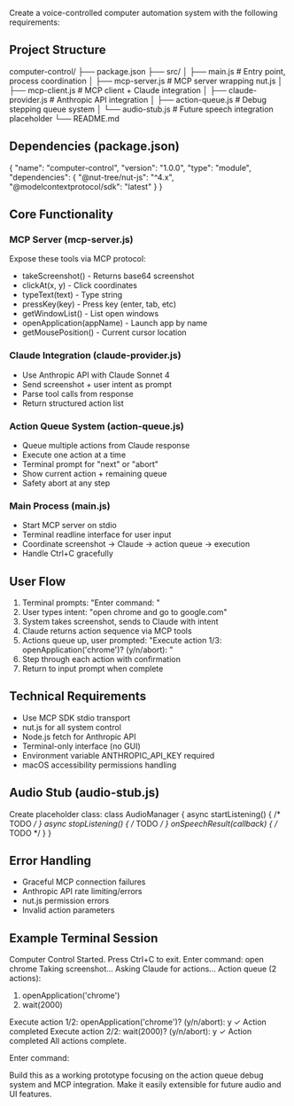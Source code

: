 Create a voice-controlled computer automation system with the following requirements:

## Project Structure
computer-control/
├── package.json
├── src/
│   ├── main.js              # Entry point, process coordination
│   ├── mcp-server.js        # MCP server wrapping nut.js
│   ├── mcp-client.js        # MCP client + Claude integration
│   ├── claude-provider.js   # Anthropic API integration
│   ├── action-queue.js      # Debug stepping queue system
│   └── audio-stub.js        # Future speech integration placeholder
└── README.md

## Dependencies (package.json)
{
  "name": "computer-control",
  "version": "1.0.0",
  "type": "module",
  "dependencies": {
    "@nut-tree/nut-js": "^4.x",
    "@modelcontextprotocol/sdk": "latest"
  }
}

## Core Functionality

### MCP Server (mcp-server.js)
Expose these tools via MCP protocol:
- takeScreenshot() - Returns base64 screenshot
- clickAt(x, y) - Click coordinates
- typeText(text) - Type string
- pressKey(key) - Press key (enter, tab, etc)
- getWindowList() - List open windows
- openApplication(appName) - Launch app by name
- getMousePosition() - Current cursor location

### Claude Integration (claude-provider.js)
- Use Anthropic API with Claude Sonnet 4
- Send screenshot + user intent as prompt
- Parse tool calls from response
- Return structured action list

### Action Queue System (action-queue.js)
- Queue multiple actions from Claude response
- Execute one action at a time
- Terminal prompt for "next" or "abort"
- Show current action + remaining queue
- Safety abort at any step

### Main Process (main.js)
- Start MCP server on stdio
- Terminal readline interface for user input
- Coordinate screenshot → Claude → action queue → execution
- Handle Ctrl+C gracefully

## User Flow
1. Terminal prompts: "Enter command: "
2. User types intent: "open chrome and go to google.com"
3. System takes screenshot, sends to Claude with intent
4. Claude returns action sequence via MCP tools
5. Actions queue up, user prompted: "Execute action 1/3: openApplication('chrome')? (y/n/abort): "
6. Step through each action with confirmation
7. Return to input prompt when complete

## Technical Requirements
- Use MCP SDK stdio transport
- nut.js for all system control
- Node.js fetch for Anthropic API
- Terminal-only interface (no GUI)
- Environment variable ANTHROPIC_API_KEY required
- macOS accessibility permissions handling

## Audio Stub (audio-stub.js)
Create placeholder class:
class AudioManager {
  async startListening() { /* TODO */ }
  async stopListening() { /* TODO */ }
  onSpeechResult(callback) { /* TODO */ }
}

## Error Handling
- Graceful MCP connection failures
- Anthropic API rate limiting/errors
- nut.js permission errors
- Invalid action parameters

## Example Terminal Session
Computer Control Started. Press Ctrl+C to exit.
Enter command: open chrome
Taking screenshot...
Asking Claude for actions...
Action queue (2 actions):
1. openApplication('chrome')
2. wait(2000)

Execute action 1/2: openApplication('chrome')? (y/n/abort): y
✓ Action completed
Execute action 2/2: wait(2000)? (y/n/abort): y
✓ Action completed
All actions complete.

Enter command: 

Build this as a working prototype focusing on the action queue debug system and MCP integration. Make it easily extensible for future audio and UI features.
